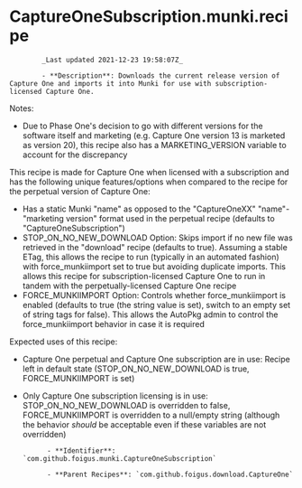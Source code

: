 # CaptureOneSubscription.munki.recipe

            _Last updated 2021-12-23 19:58:07Z_

            - **Description**: Downloads the current release version of Capture One and imports it into Munki for use with subscription-licensed Capture One.

Notes:

- Due to Phase One's decision to go with different versions for the software itself and marketing (e.g. Capture One version 13 is marketed as version 20), this recipe also has a MARKETING_VERSION variable to account for the discrepancy

This recipe is made for Capture One when licensed with a subscription and has the following unique features/options when compared to the recipe for the perpetual version of Capture One:

- Has a static Munki "name" as opposed to the "CaptureOneXX" "name"-"marketing version" format used in the perpetual recipe (defaults to "CaptureOneSubscription")
- STOP_ON_NO_NEW_DOWNLOAD Option: Skips import if no new file was retrieved in the "download" recipe (defaults to true).  Assuming a stable ETag, this allows the recipe to run (typically in an automated fashion) with force_munkiimport set to true but avoiding duplicate imports.  This allows this recipe for subscription-licensed Capture One to run in tandem with the perpetually-licensed Capture One recipe
- FORCE_MUNKIIMPORT Option: Controls whether force_munkiimport is enabled (defaults to true (the string value is set), switch to an empty set of string tags for false).  This allows the AutoPkg admin to control the force_munkiimport behavior in case it is required

Expected uses of this recipe:

- Capture One perpetual and Capture One subscription are in use: Recipe left in default state (STOP_ON_NO_NEW_DOWNLOAD is true, FORCE_MUNKIIMPORT is set)
- Only Capture One subscription licensing is in use: STOP_ON_NO_NEW_DOWNLOAD is overridden to false, FORCE_MUNKIIMPORT is overridden to a null/empty string (although the behavior _should_ be acceptable even if these variables are not overridden)

            - **Identifier**: `com.github.foigus.munki.CaptureOneSubscription`

            - **Parent Recipes**: `com.github.foigus.download.CaptureOne`